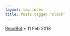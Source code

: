 ```yaml
---
layout: tag-index
title: Posts tagged "slack"
---
```

<dl>
  <dt>
    <a href="/2018/02/11/readbot/">ReadBot</a>
    <span class="post-date">&bull; 11 Feb 2018</span>
  </dt>

